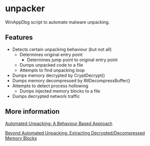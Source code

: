 # unpacker
WinAppDbg script to automate malware unpacking.

## Features
- Detects certain unpacking behaviour (but not all)
  - Determines original entry point
    - Determines jump point to original entry point
  - Dumps unpacked code to a file
  - Attempts to find unpacking loop
- Dumps memory decrypted by CryptDecrypt()
- Dumps memory decompressed by RtlDecompressBuffer()
- Attempts to detect process hollowing
  - Dumps injected memory blocks to a file
- Dumps decrypted network traffic

## More information
[Automated Unpacking: A Behaviour Based Approach](http://malwaremusings.com/2013/02/26/automated-unpacking-a-behaviour-based-approach/)

[Beyond Automated Unpacking: Extracting Decrypted/Decompressed Memory Blocks](http://malwaremusings.com/2014/09/16/beyond-automated-unpacking-extracting-decrypteddecompressed-memory-blocks/)
